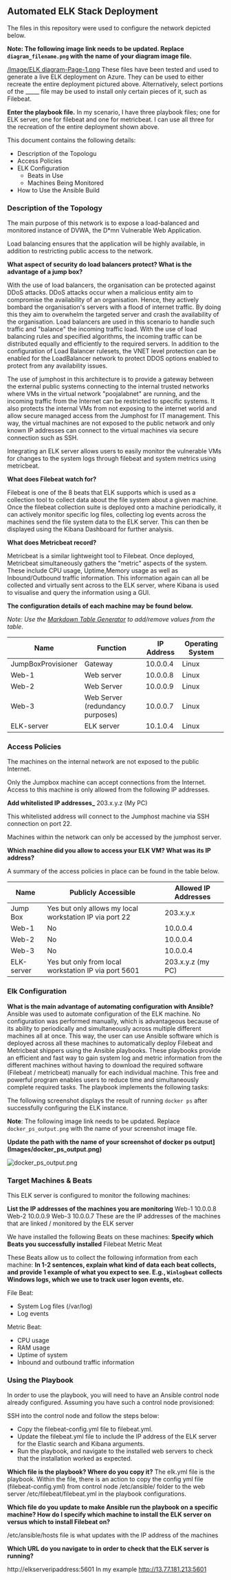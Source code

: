## Automated ELK Stack Deployment

The files in this repository were used to configure the network depicted below.

****Note**: The following image link needs to be updated. Replace `diagram_filename.png` with the name of your diagram image file.**  

[/Image/ELK diagram-Page-1.png](https://drive.google.com/file/d/12LEy61Ep5UTWs7x6MLt-mDWvjz5aVeW7/view?usp=sharing)
These files have been tested and used to generate a live ELK deployment on Azure. They can be used to either recreate the entire deployment pictured above. Alternatively, select portions of the _____ file may be used to install only certain pieces of it, such as Filebeat.

 **Enter the playbook file.**
In my scenario, I have three playbook files; one for ELK server, one for filebeat and one for metricbeat. I can use all three for the recreation of the entire deployment shown above. 


This document contains the following details:
- Description of the Topologu
- Access Policies
- ELK Configuration
  - Beats in Use
  - Machines Being Monitored
- How to Use the Ansible Build


### Description of the Topology
The main purpose of this network is to expose a load-balanced and monitored instance of DVWA, the D*mn Vulnerable Web Application.

Load balancing ensures that the application will be highly available, in addition to restricting public access to the network.

 **What aspect of security do load balancers protect? What is the advantage of a jump box?**

With the use of load balancers, the organisation can be protected against DDoS attacks. DDoS attacks occur when a malicious entity aim to compromise the availability of an organisation. Hence, they actively bombard the organisation's servers with a flood of internet traffic. By doing this they aim to overwhelm the targeted server and crash the availability of the organisation. Load balancers are used in this scenario to handle such traffic and "balance" the incoming traffic load. With the use of load balancing rules and specified algorithms, the incoming traffic can be distributed equally and efficiently to the required servers. In addition to the configuration of Load Balancer rulesets, the VNET level protection can be enabled for the LoadBalancer network to protect DDOS options enabled to protect from any availability issues.

The use of jumphost in this architecture is to provide a gateway between the external public systems connecting to the internal trusted networks where VMs in the virtual network "poojalabnet" are running, and the incoming traffic from  the Internet can be restricted to specific systems.  It also protects the internal VMs from not exposing to the internet world and allow secure managed access from the Jumphost for IT management. This way, the virtual machines are not exposed to the public network and only known IP addresses can connect to the virtual machines via secure connection such as SSH. 

Integrating an ELK server allows users to easily monitor the vulnerable VMs for changes to the system logs through filebeat and system metrics using metricbeat.

**What does Filebeat watch for?**

Filebeat is one of the 8 beats that ELK supports which is used as a collection tool to collect data about the file system about a given machine. Once the filebeat collection suite is deployed onto a machine periodically, it can actively monitor specific log files, collecting log events across the machines send the file system data to the ELK server. This can then be displayed using the Kibana Dashboard for further analysis. 

**What does Metricbeat record?**

Metricbeat is a similar lightweight tool to Filebeat. Once deployed, Metricbeat simultaneously gathers the "metric" aspects of the system. These include CPU usage, Uptime,Memory usage as well as Inbound/Outbound traffic information. This information again can all be collected and virtually sent across to the ELK server, where Kibana is used to visualise and query the information using a GUI. 

**The configuration details of each machine may be found below.**

_Note: Use the [Markdown Table Generator](http://www.tablesgenerator.com/markdown_tables) to add/remove values from the table_.

| Name               | Function                         | IP Address | Operating System |  
|--------------------|----------------------------------|------------|------------------|
| JumpBoxProvisioner | Gateway                          | 10.0.0.4   | Linux            |   
| Web-1              | Web server                       | 10.0.0.8   | Linux            |   
| Web-2              | Web Server                       | 10.0.0.9   | Linux            |   
| Web-3              | Web Server (redundancy purposes) | 10.0.0.7   | Linux            |   
| ELK-server         | ELK server                       | 10.1.0.4   | Linux            |   

### Access Policies

The machines on the internal network are not exposed to the public Internet. 

Only the Jumpbox machine can accept connections from the Internet. Access to this machine is only allowed from the following IP addresses.

**Add whitelisted IP addresses_**
203.x.y.z (My PC)

This whitelisted address will connect to the Jumphost machine via SSH connection on port 22. 

Machines within the network can only be accessed by the jumphost server.

**Which machine did you allow to access your ELK VM? What was its IP address?**

A summary of the access policies in place can be found in the table below.

| Name       | Publicly Accessible                                     | Allowed IP Addresses     |
|------------|---------------------------------------------------------|--------------------------|
| Jump Box   | Yes but only allows my local workstation IP via port 22 | 203.x.y.x          |
| Web-1      | No                                                      | 10.0.0.4                 |
| Web-2      | No                                                      | 10.0.0.4                 |
| Web-3      | No                                                      | 10.0.0.4                 |
| ELK-server | Yes but only from local workstation IP via port 5601    | 203.x.y.z (my PC)|

### Elk Configuration

**What is the main advantage of automating configuration with Ansible?**
Ansible was used to automate configuration of the ELK machine. No configuration was performed manually, which is advantageous because of its ability to periodically and simultaneously across multiple different machines all at once. This way, the user can use Ansible software which is deployed across all these machines to automatically deploy Filebeat and Metricbeat shippers using the Ansible playbooks. These playbooks provide an efficient and fast way to gain system log and metric information from the different machines without having to download the required software (Filebeat / metricbeat) manually for each individual machine. This free and powerful program enables users to reduce time and simultaneously complete required tasks. 
The playbook implements the following tasks:

The following screenshot displays the result of running `docker ps` after successfully configuring the ELK instance.

**Note**: The following image link needs to be updated. Replace `docker_ps_output.png` with the name of your screenshot image file.  

**Update the path with the name of your screenshot of docker ps output](Images/docker_ps_output.png)**

![docker_ps_output.png](https://drive.google.com/file/d/1eRteXq-owvbjsellfXQNOTmMvFKW6lvv/view?usp=sharing)



### Target Machines & Beats
This ELK server is configured to monitor the following machines:

 **List the IP addresses of the machines you are monitoring**
Web-1 10.0.0.8
Web-2 10.0.0.9
Web-3 10.0.0.7
These are the IP addresses of the machines that are linked / monitored by the ELK server

We have installed the following Beats on these machines:
**Specify which Beats you successfully installed**
Filebeat 
Metric Meat

These Beats allow us to collect the following information from each machine:
 ****In 1-2 sentences, explain what kind of data each beat collects, and provide 1 example of what you expect to see. E.g., `Winlogbeat` collects Windows logs, which we use to track user logon events, etc.****

File Beat: 
- System Log files  (/var/log)
- Log events


Metric Beat: 

- CPU usage
- RAM usage
- Uptime of system 
- Inbound and outbound traffic information 


### Using the Playbook
In order to use the playbook, you will need to have an Ansible control node already configured. Assuming you have such a control node provisioned: 

SSH into the control node and follow the steps below:
- Copy the filebeat-config.yml file to filebeat.yml.
- Update the filebeat.yml file to include the IP address of the ELK server for the Elastic search and Kibana arguments.  
- Run the playbook, and navigate to the installed web servers to check that the installation worked as expected.


**Which file is the playbook? Where do you copy it?**
The elk.yml file is the playbook. Within the file, there is an action to copy the config yml file (filebeat-config.yml) from control node /etc/ansible/ folder to the web server /etc/filebeat/filebeat.yml in the playbook configurations. 

**Which file do you update to make Ansible run the playbook on a specific machine? How do I specify which machine to install the ELK server on versus which to install Filebeat on?**

/etc/ansible/hosts  file is what updates with the IP address of the machines 

**Which URL do you navigate to in order to check that the ELK server is running?**

http://elkserveripaddress:5601
In my example
http://13.77.181.213:5601

